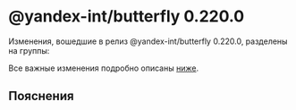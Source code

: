 # @yandex-int/butterfly 0.220.0

<!-- ЧЕЛОВЕЧЕСКОЕ ВСТУПЛЕНИЕ -->

Изменения, вошедшие в релиз @yandex-int/butterfly 0.220.0, разделены на группы:

Все важные изменения подробно описаны [ниже](#Пояснения).

## Пояснения

